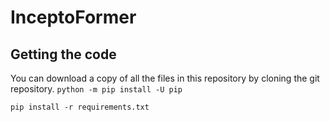 # InceptoFormer

## Getting the code
You can download a copy of all the files in this repository by cloning the git repository.
`python -m pip install -U pip`

`pip install -r requirements.txt`
